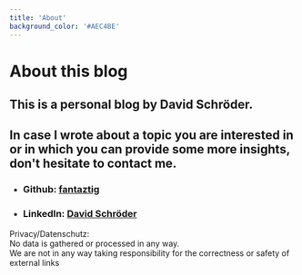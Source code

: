 ```yaml
---
title: 'About'
background_color: '#AEC4BE'
---
```

# About this blog
## This is a personal blog by David Schröder.
## In case I wrote about a topic you are interested in or in which you can provide some more insights, don't hesitate to contact me.

- ### Github: [fantaztig](https://github.com/fantaztig)
- ### LinkedIn: [David Schröder](https://at.linkedin.com/in/david-schröder-29a793115)

Privacy/Datenschutz:  
No data is gathered or processed in any way.  
We are not in any way taking responsibility for the correctness or safety of external links